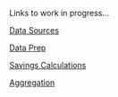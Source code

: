 Links to work in progress...

[Data Sources](https://docs.google.com/document/d/1S08-RsisKa250Vw7nc5OQcHR4UZdJg6TUGByB-7I1bA/edit#heading=h.avqmwzkwotx9)

[Data Prep](https://docs.google.com/document/d/1qdj7xD6uLbUDpoLlvaraYXhWlcOjyk6fh9xNrgfkYJg/edit#heading=h.f3o6n1e5c1nf)

[Savings Calculations](https://docs.google.com/document/d/1hVeESqavpE6pZ7p0Scm7O4aBpaxkd2MQsPSkaULY5E8/edit#heading=h.a3rzgz8somwi)

[Aggregation](https://docs.google.com/document/d/1JhV4R6aZeoNuMPs4PiVf32PbsI0f8pJ7m0XpU9YV2KM/edit#heading=h.w4novr5a31s8)
